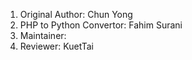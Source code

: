 1. Original Author: Chun Yong
2. PHP to Python Convertor: Fahim Surani
3. Maintainer: 
4. Reviewer: KuetTai
